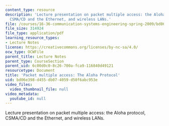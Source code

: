 ```yaml
---
content_type: resource
description: 'Lecture presentation on packet multiple access: the Aloha protocol,
  CSMA/CD and the Ethernet, and wireless LANs.'
file: /courses/16-36-communication-systems-engineering-spring-2009/bd06e398d455db074059d50f6abc953e_MIT16_36s09_lec21_22.pdf
file_size: 314924
file_type: application/pdf
learning_resource_types:
- Lecture Notes
license: https://creativecommons.org/licenses/by-nc-sa/4.0/
ocw_type: OCWFile
parent_title: Lecture Notes
parent_type: CourseSection
parent_uid: 6c00d0c0-8c26-700a-fca9-116840d49121
resourcetype: Document
title: 'Packet multiple access: The Aloha Protocol'
uid: bd06e398-d455-db07-4059-d50f6abc953e
video_files:
  video_thumbnail_file: null
video_metadata:
  youtube_id: null
---
```

Lecture presentation on packet multiple access: the Aloha protocol, CSMA/CD and the Ethernet, and wireless LANs.